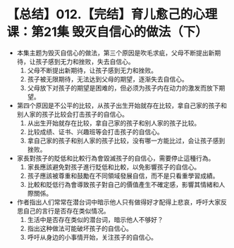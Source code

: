 # 【总结】012.【完结】育儿愈己的心理课：第21集 毁灭自信心的做法（下）

-   本集主题为毁灭自信心的做法，第三个原因是吹毛求疵，父母不断提出新期待，让孩子感到无力和挫败，失去自信心。
    1.  父母不断提出新期待，让孩子感到无力和挫败。
    2.  孩子被无限期待，无法达到父母的期望，逐渐失去自信心。
    3.  父母放下对孩子的期望是困难的，但必须为孩子内在动力的激发而放下期望。
-   第四个原因是不公平的比较，从孩子出生开始就存在比较，拿自己家的孩子和别人家的孩子比较会打击孩子的自信心。
    1.  从出生开始就存在比较，拿自己家的孩子和别人家的孩子比较。
    2.  比较成绩、证书、兴趣班等会打击孩子的自信心。
    3.  拿自己家的孩子和别人家的孩子比较，没有哪一方能比过，会让孩子感到挫败。
-   家長對孩子的貶低和比較行為會毀滅孩子的自信心，需要停止這種行為。
    1.  家長應該避免對孩子進行貶低和比較，以免影響孩子的自信心。
    2.  孩子應該被尊重和鼓勵在不同領域發展自信，而不是只看重學習成績。
    3.  比較和貶低行為會導致孩子對自己的價值產生不確定感，影響其情緒和人際關係。
-   作者指出人们常常在潜台词中暗示他人只有做得好才配得上悲哀，呼吁大家反思自己的言行是否存在类似情况。
    1.  生活中是否存在类似的潜台词，暗示他人不够好？
    2.  指出这种做法可能破坏孩子的自信心。
    3.  呼吁从身边的小事情开始，关注孩子的自信心。